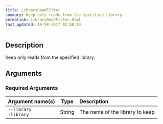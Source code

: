 ```yaml
---
title: LibraryReadFilter
summary: Keep only reads from the specified library.
permalink: LibraryReadFilter.html
last_updated: 19-58-2017 02:58:19
---
```


## Description

Keep only reads from the specified library.

## Arguments

### Required Arguments

| Argument name(s) | Type | Description |
| :--------------- | :--: | :------ |
| `--library`<br/>`-library` | String | The name of the library to keep |


